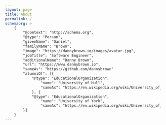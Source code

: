 ```yaml
---
layout: page
title: About
permalink: /
schemaorg: > 
    {
        "@context": "http://schema.org",
        "@type": "Person",
        "givenName": "Daniel",
        "familyName": "Brown",
        "image": "https://dannybrown.io/images/avatar.jpg",
        "jobTitle": "Software Engineer",
        "additionalName": "Danny Brown",
        "url": "https://www.dannybrown.io",
        "sameAs": "https://github.com/dannybrown"
        "alumniOf": [{
            "@type": "EducationalOrganization",
                "name": "University of Hull",
                "sameAs": "https://en.wikipedia.org/wiki/University_of_Hull"
            }, {
            "@type": "EducationalOrganization",
                "name": "University of York",
                "sameAs": "https://en.wikipedia.org/wiki/University_of_York"
        }]
    }
---
```

